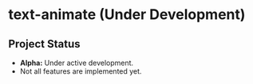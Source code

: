 # text-animate (Under Development)


## Project Status

- **Alpha:** Under active development.
- Not all features are implemented yet.

